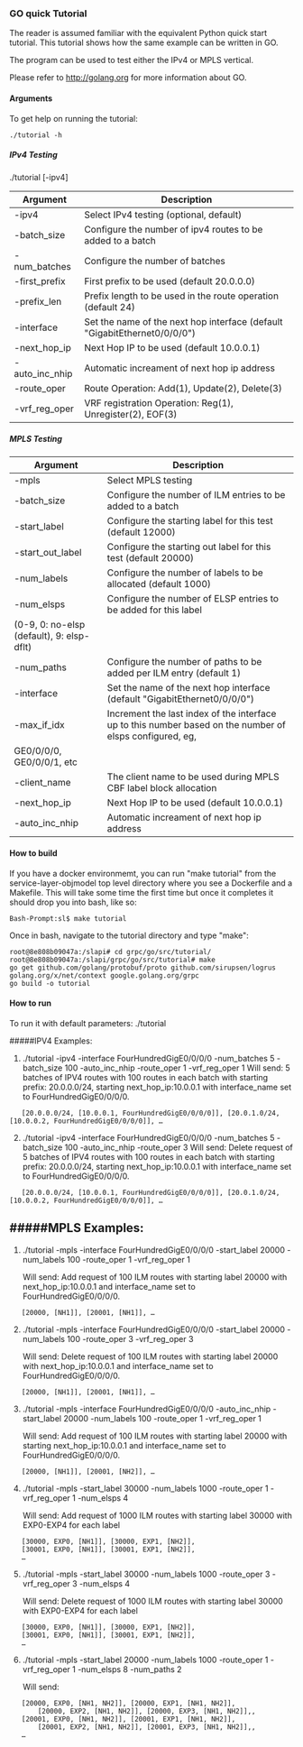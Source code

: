 ### GO quick Tutorial

The reader is assumed familiar with the equivalent Python quick start tutorial. This tutorial shows how the same example can be written in GO.

The program can be used to test either the IPv4 or MPLS vertical.

Please refer to <http://golang.org> for more information about GO.

#### Arguments
To get help on running the tutorial:

```
./tutorial -h
```

##### IPv4 Testing

./tutorial [-ipv4]

| Argument | Description |
| --- | --- |
| -ipv4            | Select IPv4 testing (optional, default) |
| -batch_size      | Configure the number of ipv4 routes to be added to a batch |
| -num_batches     | Configure the number of batches |
| -first_prefix    | First prefix to be used (default 20.0.0.0) |
| -prefix_len      | Prefix length to be used in the route operation (default 24) |
| -interface       | Set the name of the next hop interface (default "GigabitEthernet0/0/0/0") |
| -next_hop_ip     | Next Hop IP to be used (default 10.0.0.1) |
| -auto_inc_nhip   | Automatic increament of next hop ip address |
| -route_oper      | Route Operation: Add(1), Update(2), Delete(3) |
| -vrf_reg_oper    | VRF registration Operation: Reg(1), Unregister(2), EOF(3) |

##### MPLS Testing

| Argument | Description |
| --- | --- |
| -mpls            | Select MPLS testing |
| -batch_size      | Configure the number of ILM entries to be added to a batch |
| -start_label     | Configure the starting label for this test (default 12000) |
| -start_out_label | Configure the starting out label for this test (default 20000) |
| -num_labels      | Configure the number of labels to be allocated (default 1000) |
| -num_elsps       | Configure the number of ELSP entries to be added for this label
                     (0-9, 0: no-elsp (default), 9: elsp-dflt) |
| -num_paths       | Configure the number of paths to be added per ILM entry (default 1)|
| -interface       | Set the name of the next hop interface (default "GigabitEthernet0/0/0/0") |
| -max_if_idx      | Increment the last index of the interface up to this number based on the number of elsps configured, eg,
                     GE0/0/0/0, GE0/0/0/1, etc |
| -client_name     | The client name to be used during MPLS CBF label block allocation |
| -next_hop_ip     | Next Hop IP to be used (default 10.0.0.1) |
| -auto_inc_nhip   | Automatic increament of next hop ip address |

#### How to build
If you have a docker environmemt, you can run "make tutorial" from the service-layer-objmodel
top level directory where you see a Dockerfile and a Makefile. This will take some time
the first time but once it completes it should drop you into bash, like so:

```
Bash-Prompt:sl$ make tutorial
```

Once in bash, navigate to the tutorial directory and type "make":
```
root@8e808b09047a:/slapi# cd grpc/go/src/tutorial/
root@8e808b09047a:/slapi/grpc/go/src/tutorial# make
go get github.com/golang/protobuf/proto github.com/sirupsen/logrus golang.org/x/net/context google.golang.org/grpc
go build -o tutorial
```

#### How to run

To run it with default parameters:
./tutorial

#####IPV4 Examples:
1) ./tutorial -ipv4 -interface FourHundredGigE0/0/0/0 -num_batches 5 -batch_size 100 -auto_inc_nhip -route_oper 1 -vrf_reg_oper 1
   Will send: 5 batches of IPV4 routes with 100 routes in each batch with starting prefix: 20.0.0.0/24,
              starting next_hop_ip:10.0.0.1 with interface_name set to FourHundredGigE0/0/0/0.
```
   [20.0.0.0/24, [10.0.0.1, FourHundredGigE0/0/0/0]], [20.0.1.0/24, [10.0.0.2, FourHundredGigE0/0/0/0]], …
```
2) ./tutorial -ipv4 -interface FourHundredGigE0/0/0/0 -num_batches 5 -batch_size 100 -auto_inc_nhip -route_oper 3
   Will send: Delete request of 5 batches of IPV4 routes with 100 routes in each batch with starting prefix: 20.0.0.0/24,
              starting next_hop_ip:10.0.0.1 with interface_name set to FourHundredGigE0/0/0/0.
```
   [20.0.0.0/24, [10.0.0.1, FourHundredGigE0/0/0/0]], [20.0.1.0/24, [10.0.0.2, FourHundredGigE0/0/0/0]], …
```

#####MPLS Examples:
------------

1) ./tutorial -mpls -interface FourHundredGigE0/0/0/0 -start_label 20000 -num_labels 100 -route_oper 1 -vrf_reg_oper 1

   Will send: Add request of 100 ILM routes with starting label 20000 with
              next_hop_ip:10.0.0.1 and interface_name set to FourHundredGigE0/0/0/0.
```
   [20000, [NH1]], [20001, [NH1]], …
```

2) ./tutorial -mpls -interface FourHundredGigE0/0/0/0 -start_label 20000 -num_labels 100 -route_oper 3 -vrf_reg_oper 3

   Will send: Delete request of 100 ILM routes with starting label 20000 with
              next_hop_ip:10.0.0.1 and interface_name set to FourHundredGigE0/0/0/0.
```
   [20000, [NH1]], [20001, [NH1]], …
```

3) ./tutorial -mpls -interface FourHundredGigE0/0/0/0 -auto_inc_nhip -start_label 20000 -num_labels 100 -route_oper 1 -vrf_reg_oper 1

   Will send: Add request of 100 ILM routes with starting label 20000 with
              starting next_hop_ip:10.0.0.1 and interface_name set to FourHundredGigE0/0/0/0.
```
   [20000, [NH1]], [20001, [NH2]], …
```

4) ./tutorial -mpls -start_label 30000 -num_labels 1000 -route_oper 1 -vrf_reg_oper 1 -num_elsps 4

   Will send: Add request of 1000 ILM routes with starting label 30000 with EXP0-EXP4 for each label
```
   [30000, EXP0, [NH1]], [30000, EXP1, [NH2]],
   [30001, EXP0, [NH1]], [30001, EXP1, [NH2]],
   …
```
5) ./tutorial -mpls -start_label 30000 -num_labels 1000 -route_oper 3 -vrf_reg_oper 3 -num_elsps 4

   Will send: Delete request of 1000 ILM routes with starting label 30000 with EXP0-EXP4 for each label
```
   [30000, EXP0, [NH1]], [30000, EXP1, [NH2]],
   [30001, EXP0, [NH1]], [30001, EXP1, [NH2]],
   …
```
6) ./tutorial -mpls -start_label 20000 -num_labels 1000 -route_oper 1 -vrf_reg_oper 1 -num_elsps 8 -num_paths 2

   Will send:
```
   [20000, EXP0, [NH1, NH2]], [20000, EXP1, [NH1, NH2]],
       [20000, EXP2, [NH1, NH2]], [20000, EXP3, [NH1, NH2]],,
   [20001, EXP0, [NH1, NH2]], [20001, EXP1, [NH1, NH2]],
       [20001, EXP2, [NH1, NH2]], [20001, EXP3, [NH1, NH2]],,
   …
```
